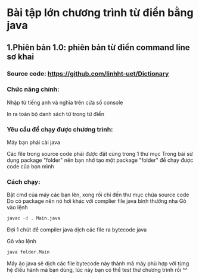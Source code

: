# Bài tập lớn chương trình từ điển bằng java
## **1.Phiên bản 1.0:** phiên bản từ điển command line sơ khai 
### Source code: https://github.com/linhht-uet/Dictionary
### Chức năng chính: 
Nhập từ tiếng anh và nghĩa trên cửa sổ console

In ra toàn bộ danh sách từ trong từ điển
### Yêu cầu để chạy được chương trình:
Máy bạn phải cài java

Các file trong source code phải được đặt cùng trong 1 thư mục
Trong bài sử dụng package "folder" nên bạn nhớ tạo một package "folder" để chạy được code của bọn mình
### Cách chạy: 
Bật cmd của máy các bạn lên, xong rồi chỉ đến thư mục chứa source code
Do có package nên nó hơi khác với complier file java bình thường nha
Gõ vào lệnh
```sh
javac -d . Main.java
```
Đợi 1 chút để compiler java dịch các file ra bytecode java

Gõ vào lệnh
```sh
java folder.Main
```
Máy ảo java sẽ dịch các file bytecode này thành mã máy phù hợp với từng hệ điều hành mà bạn dùng, lúc này bạn có thể test thử chương trình rồi ^^
